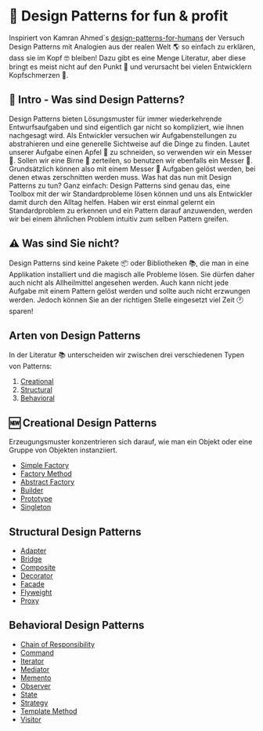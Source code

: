 # 🎉 Design Patterns for fun & profit

Inspiriert von Kamran Ahmed´s [ design-patterns-for-humans](https://github.com/kamranahmedse/design-patterns-for-humans/blob/master/README.md) der Versuch Design Patterns mit Analogien aus der realen Welt 🌎 so einfach zu erklären, dass sie im Kopf 🤓 bleiben! Dazu gibt es eine Menge Literatur, aber diese bringt es meist nicht auf den Punkt 🎯 und verursacht bei vielen Entwicklern Kopfschmerzen 🤦.

## 🙌 Intro - Was sind Design Patterns?

Design Patterns bieten Lösungsmuster für immer wiederkehrende Entwurfsaufgaben und sind eigentlich gar nicht so kompliziert, wie ihnen nachgesagt wird. Als Entwickler versuchen wir Aufgabenstellungen zu abstrahieren und eine generelle Sichtweise auf die Dinge zu finden. Lautet unserer Aufgabe einen Apfel 🍏 zu schneiden, so verwenden wir ein Messer 🔪. Sollen wir eine Birne 🍐 zerteilen, so benutzen wir ebenfalls ein Messer 🔪. Grundsätzlich können also mit einem Messer 🔪 Aufgaben gelöst werden, bei denen etwas zerschnitten werden muss. Was hat das nun mit Design Patterns zu tun? Ganz einfach: Design Patterns sind genau das, eine Toolbox mit der wir Standardprobleme lösen können und uns als Entwickler damit durch den Alltag helfen. Haben wir erst einmal gelernt ein Standardproblem zu erkennen und ein Pattern darauf anzuwenden, werden wir bei einem ähnlichen Problem intuitiv zum selben Pattern greifen.

## ⚠️ Was sind Sie nicht?  

Design Patterns sind keine Pakete 📦 oder Bibliotheken 📚, die man in eine Applikation installiert und die magisch alle Probleme lösen. Sie dürfen daher auch nicht als  Allheilmittel angesehen werden. Auch kann nicht jede Aufgabe mit einem Pattern gelöst werden und sollte auch nicht erzwungen werden. Jedoch können Sie an der richtigen Stelle eingesetzt viel Zeit 🕐 sparen!


## Arten von Design Patterns

In der Literatur 📚 unterscheiden wir zwischen drei verschiedenen Typen von Patterns:

1. [Creational](#chapter-1)
2. [Structural](#chapter-2)
3. [Behavioral](#chapter-3)

## 🆕 Creational Design Patterns <a id="chapter-1"></a>

Erzeugungsmuster konzentrieren sich darauf, wie man ein Objekt oder eine Gruppe von Objekten instanziiert.

- [Simple Factory](/Creational/simple-factory.md)
- [Factory Method](/Creational/factory-method.md)
- [Abstract Factory](/Creational/abstract-factory.md)
- [Builder](/Creational/builder.md)
- [Prototype](/Creational/prototype.md)
- [Singleton](/Creational/singleton.md)

## Structural Design Patterns <a id="chapter-2"></a>

- [Adapter](/Structural/adapter.md)
- [Bridge](/Structural/bridge.md)
- [Composite](/Structural/composite.md)
- [Decorator](/Structural/decorator.md)
- [Facade](/Structural/facade.md)
- [Flyweight](/Structural/flyweight.md)
- [Proxy](/Structural/proxy.md)

## Behavioral Design Patterns <a id="chapter-3"></a>

- [Chain of Responsibility](/Behavioral/chain-of-responsibility.md)
- [Command](/Behavioral/command.md)
- [Iterator](/Behavioral/iterator.md)
- [Mediator](/Behavioral/mediator.md)
- [Memento](/Behavioral/memento.md)
- [Observer](/Behavioral/observer.md)
- [State](/Behavioral/state.md)
- [Strategy](/Behavioral/strategy.md)
- [Template Method](/Behavioral/template-method.md)
- [Visitor](/Behavioral/visitor.md)